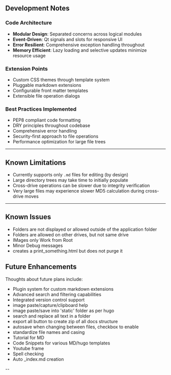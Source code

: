 
## Development Notes

### Code Architecture
- **Modular Design**: Separated concerns across logical modules
- **Event-Driven**: Qt signals and slots for responsive UI
- **Error Resilient**: Comprehensive exception handling throughout
- **Memory Efficient**: Lazy loading and selective updates minimize resource usage

### Extension Points
- Custom CSS themes through template system
- Pluggable markdown extensions
- Configurable front matter templates
- Extensible file operation dialogs

### Best Practices Implemented
- PEP8 compliant code formatting
- DRY principles throughout codebase
- Comprehensive error handling
- Security-first approach to file operations
- Performance optimization for large file trees

---

## Known Limitations
- Currently supports only `.md` files for editing (by design)
- Large directory trees may take time to initially populate
- Cross-drive operations can be slower due to integrity verification
- Very large files may experience slower MD5 calculation during cross-drive moves

---

## Known Issues
- Folders are not displayed or allowed outside of the application folder
- Folders are allowed on other drives, but not same drive
- IMages only Work from Root
- Minor Debug messages
- creates a print_something.html but does not purge it

## Future Enhancements

Thoughts about future plans include:

- Plugin system for custom markdown extensions
- Advanced search and filtering capabilities
- Integrated version control support
- image paste/capture/clipboard help
- image paste/save into 'static' folder as per hugo
- search and replace all text in a folder
- export all button to create zip of all docs structure
- autosave when changing between files, checkbox to enable
- standardize file names and casing
- Tutorial for MD
- Code Snippets for various MD/hugo templates
- Youtube frame
- Spell checking
- Auto _index.md creation

--